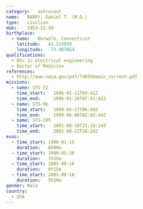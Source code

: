 ```yaml
---
category:	astronaut
name:	BARRY, Daniel T. (M.D.)
type:	civilian
dob:	1953-12-30
birthplace:
  - name:	Norwalk, Connecticut
    latitude:	41.113659
    longitude:	-73.407654
qualifications:
  - BSc in electrical engineering
  - Doctor of Medicine
references:
  - http://www.nasa.gov/pdf/740566main_current.pdf
missions:
  - name: STS-72
    time_start:   1996-01-11T09:41Z
    time_end:     1996-01-20T07:41:42Z
  - name: STS-96
    time_start:   1999-05-27T06:49Z
    time_end:     1999-06-06T02:02:44Z
  - name: STS-105
    time_start:   2001-08-10T21:10:14Z
    time_end:     2001-08-22T18:24Z
evas:
  - time_start: 1996-01-15
    duration:   6h09m
  - time_start: 1999-05-30
    duration:   7h55m
  - time_start: 2001-08-16
    duration:   6h15m
  - time_start: 2001-08-18
    duration:   5h29m
gender:	Male
country:
  - USA
---
```

